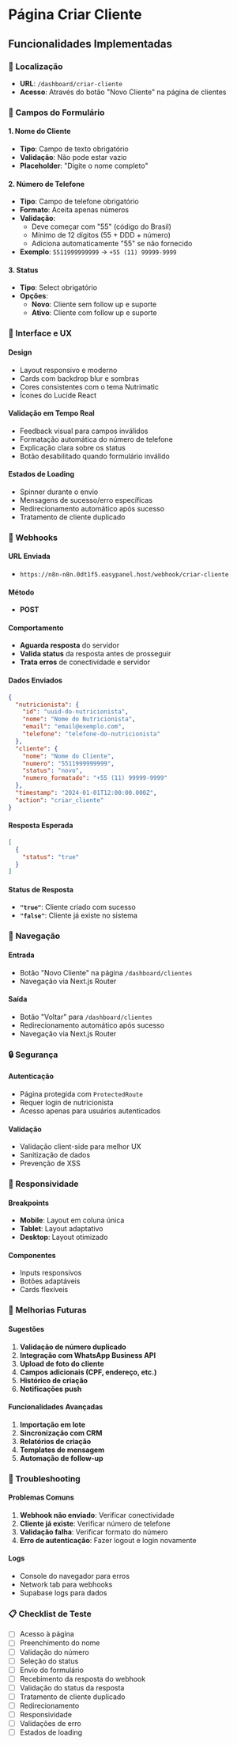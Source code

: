 # Página Criar Cliente

## Funcionalidades Implementadas

### 📍 Localização
- **URL**: `/dashboard/criar-cliente`
- **Acesso**: Através do botão "Novo Cliente" na página de clientes

### 📝 Campos do Formulário

#### 1. Nome do Cliente
- **Tipo**: Campo de texto obrigatório
- **Validação**: Não pode estar vazio
- **Placeholder**: "Digite o nome completo"

#### 2. Número de Telefone
- **Tipo**: Campo de telefone obrigatório
- **Formato**: Aceita apenas números
- **Validação**: 
  - Deve começar com "55" (código do Brasil)
  - Mínimo de 12 dígitos (55 + DDD + número)
  - Adiciona automaticamente "55" se não fornecido
- **Exemplo**: `5511999999999` → `+55 (11) 99999-9999`

#### 3. Status
- **Tipo**: Select obrigatório
- **Opções**:
  - **Novo**: Cliente sem follow up e suporte
  - **Ativo**: Cliente com follow up e suporte

### 🎨 Interface e UX

#### Design
- Layout responsivo e moderno
- Cards com backdrop blur e sombras
- Cores consistentes com o tema Nutrimatic
- Ícones do Lucide React

#### Validação em Tempo Real
- Feedback visual para campos inválidos
- Formatação automática do número de telefone
- Explicação clara sobre os status
- Botão desabilitado quando formulário inválido

#### Estados de Loading
- Spinner durante o envio
- Mensagens de sucesso/erro específicas
- Redirecionamento automático após sucesso
- Tratamento de cliente duplicado

### 🔗 Webhooks

#### URL Enviada
- `https://n8n-n8n.0dt1f5.easypanel.host/webhook/criar-cliente`

#### Método
- **POST**

#### Comportamento
- **Aguarda resposta** do servidor
- **Valida status** da resposta antes de prosseguir
- **Trata erros** de conectividade e servidor

#### Dados Enviados
```json
{
  "nutricionista": {
    "id": "uuid-do-nutricionista",
    "nome": "Nome do Nutricionista",
    "email": "email@exemplo.com",
    "telefone": "telefone-do-nutricionista"
  },
  "cliente": {
    "nome": "Nome do Cliente",
    "numero": "5511999999999",
    "status": "novo",
    "numero_formatado": "+55 (11) 99999-9999"
  },
  "timestamp": "2024-01-01T12:00:00.000Z",
  "action": "criar_cliente"
}
```

#### Resposta Esperada
```json
[
  {
    "status": "true"
  }
]
```

#### Status de Resposta
- **`"true"`**: Cliente criado com sucesso
- **`"false"`**: Cliente já existe no sistema

### 🧭 Navegação

#### Entrada
- Botão "Novo Cliente" na página `/dashboard/clientes`
- Navegação via Next.js Router

#### Saída
- Botão "Voltar" para `/dashboard/clientes`
- Redirecionamento automático após sucesso
- Navegação via Next.js Router

### 🔒 Segurança

#### Autenticação
- Página protegida com `ProtectedRoute`
- Requer login de nutricionista
- Acesso apenas para usuários autenticados

#### Validação
- Validação client-side para melhor UX
- Sanitização de dados
- Prevenção de XSS

### 📱 Responsividade

#### Breakpoints
- **Mobile**: Layout em coluna única
- **Tablet**: Layout adaptativo
- **Desktop**: Layout otimizado

#### Componentes
- Inputs responsivos
- Botões adaptáveis
- Cards flexíveis

### 🎯 Melhorias Futuras

#### Sugestões
1. **Validação de número duplicado**
2. **Integração com WhatsApp Business API**
3. **Upload de foto do cliente**
4. **Campos adicionais (CPF, endereço, etc.)**
5. **Histórico de criação**
6. **Notificações push**

#### Funcionalidades Avançadas
1. **Importação em lote**
2. **Sincronização com CRM**
3. **Relatórios de criação**
4. **Templates de mensagem**
5. **Automação de follow-up**

### 🐛 Troubleshooting

#### Problemas Comuns
1. **Webhook não enviado**: Verificar conectividade
2. **Cliente já existe**: Verificar número de telefone
3. **Validação falha**: Verificar formato do número
4. **Erro de autenticação**: Fazer logout e login novamente

#### Logs
- Console do navegador para erros
- Network tab para webhooks
- Supabase logs para dados

### 📋 Checklist de Teste

- [ ] Acesso à página
- [ ] Preenchimento do nome
- [ ] Validação do número
- [ ] Seleção do status
- [ ] Envio do formulário
- [ ] Recebimento da resposta do webhook
- [ ] Validação do status da resposta
- [ ] Tratamento de cliente duplicado
- [ ] Redirecionamento
- [ ] Responsividade
- [ ] Validações de erro
- [ ] Estados de loading
